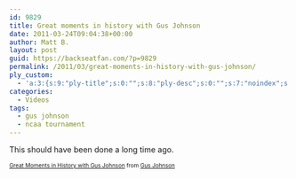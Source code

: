 ```yaml
---
id: 9829
title: Great moments in history with Gus Johnson
date: 2011-03-24T09:04:38+00:00
author: Matt B.
layout: post
guid: https://backseatfan.com/?p=9829
permalink: /2011/03/great-moments-in-history-with-gus-johnson/
ply_custom:
  - 'a:3:{s:9:"ply-title";s:0:"";s:8:"ply-desc";s:0:"";s:7:"noindex";s:0:"";}'
categories:
  - Videos
tags:
  - gus johnson
  - ncaa tournament
---
```


<div class="entry">
  <p>
    This should have been done a long time ago.<br />
  </p>

  <div style="text-align: left; font-size: x-small; margin-top: 0; width: 480px;">
    <a title="from Gus Johnson, Chris Kula, CharlesIngram, NickCorirossi, LOOSEWORLD, FOD Team, and Kenny Mayne" href="http://www.funnyordie.com/videos/1f417b45bb/great-moments-in-history-with-gus-johnson">Great Moments in History with Gus Johnson</a> from <a href="http://www.funnyordie.com/gus_johnson">Gus Johnson</a>
  </div>
</div>
